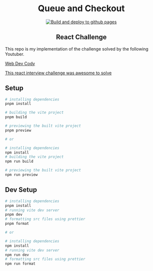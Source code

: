 <h1 align="center">Queue and Checkout</h1>

<div align="center">
    <a href="https://github.com/ArindamPal-0/queue-and-checkout-react-challenge/actions/workflows/deploy.yml">
    <img src="https://github.com/ArindamPal-0/queue-and-checkout-react-challenge/actions/workflows/deploy.yml/badge.svg" alt="Build and deploy to github pages">
  </a>
</div>

<h2 align="center">React Challenge</h2>

This repo is my implementation of the challenge solved by the following Youtuber.

[Web Dev Cody](https://www.youtube.com/@WebDevCody)

[This react interview challenge was awesome to solve](https://www.youtube.com/watch?v=B9fmr1TpKHE)

## Setup

```powershell
# installing dependencies
pnpm install

# building the vite project
pnpm build

# previewing the built vite project
pnpm preview

# or

# installing dependencies
npm install
# building the vite project
npm run build

# previewing the built vite project
npm run preview
```

## Dev Setup

```powershell
# installing dependencies
pnpm install
# running vite dev server
pnpm dev
# formatting src files using prettier
pnpm format

# or

# installing dependencies
npm install
# running vite dev server
npm run dev
# formatting src files using prettier
npm run format
```
